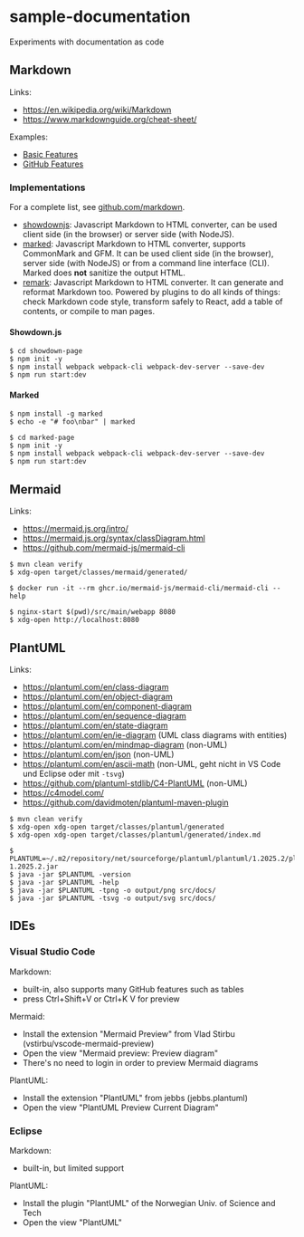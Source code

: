 
# sample-documentation

Experiments with documentation as code

## Markdown

Links: 

- https://en.wikipedia.org/wiki/Markdown
- https://www.markdownguide.org/cheat-sheet/

Examples:

- [Basic Features](markdown/features-basic.md)
- [GitHub Features](markdown/features-github.md)

### Implementations

For a complete list, see [github.com/markdown](https://github.com/markdown/markdown.github.com/wiki/Implementations).

- [showdownjs](https://github.com/showdownjs/showdown): 
  Javascript Markdown to HTML converter, can be used client side (in the browser) or server side (with NodeJS).
- [marked](https://github.com/markedjs/marked): 
  Javascript Markdown to HTML converter, supports CommonMark and GFM.
  It can be used client side (in the browser), server side (with NodeJS) or from a command line interface (CLI).
  Marked does __not__ sanitize the output HTML.
- [remark](https://github.com/remarkjs/remark):
  Javascript Markdown to HTML converter. It can generate and reformat Markdown too.
  Powered by plugins to do all kinds of things: 
  check Markdown code style, transform safely to React, add a table of contents, or compile to man pages.

#### Showdown.js

~~~
$ cd showdown-page
$ npm init -y
$ npm install webpack webpack-cli webpack-dev-server --save-dev
$ npm run start:dev
~~~

#### Marked

~~~
$ npm install -g marked
$ echo -e "# foo\nbar" | marked

$ cd marked-page
$ npm init -y
$ npm install webpack webpack-cli webpack-dev-server --save-dev
$ npm run start:dev
~~~

## Mermaid

Links:

- https://mermaid.js.org/intro/
- https://mermaid.js.org/syntax/classDiagram.html
- https://github.com/mermaid-js/mermaid-cli

~~~
$ mvn clean verify
$ xdg-open target/classes/mermaid/generated/
~~~

~~~
$ docker run -it --rm ghcr.io/mermaid-js/mermaid-cli/mermaid-cli --help
~~~

~~~
$ nginx-start $(pwd)/src/main/webapp 8080
$ xdg-open http://localhost:8080
~~~

## PlantUML

Links:

- https://plantuml.com/en/class-diagram
- https://plantuml.com/en/object-diagram
- https://plantuml.com/en/component-diagram
- https://plantuml.com/en/sequence-diagram
- https://plantuml.com/en/state-diagram
- https://plantuml.com/en/ie-diagram (UML class diagrams with entities)
- https://plantuml.com/en/mindmap-diagram (non-UML)
- https://plantuml.com/en/json (non-UML)
- https://plantuml.com/en/ascii-math (non-UML, geht nicht in VS Code und Eclipse oder mit `-tsvg`)
- https://github.com/plantuml-stdlib/C4-PlantUML (non-UML)
- https://c4model.com/
- https://github.com/davidmoten/plantuml-maven-plugin

~~~
$ mvn clean verify
$ xdg-open xdg-open target/classes/plantuml/generated
$ xdg-open xdg-open target/classes/plantuml/generated/index.md
~~~

~~~
$ PLANTUML=~/.m2/repository/net/sourceforge/plantuml/plantuml/1.2025.2/plantuml-1.2025.2.jar
$ java -jar $PLANTUML -version
$ java -jar $PLANTUML -help
$ java -jar $PLANTUML -tpng -o output/png src/docs/
$ java -jar $PLANTUML -tsvg -o output/svg src/docs/
~~~

## IDEs

### Visual Studio Code

Markdown:

- built-in, also supports many GitHub features such as tables
- press Ctrl+Shift+V or Ctrl+K V for preview

Mermaid:

- Install the extension "Mermaid Preview" from Vlad Stirbu (vstirbu/vscode-mermaid-preview)
- Open the view "Mermaid preview: Preview diagram"
- There's no need to login in order to preview Mermaid diagrams

PlantUML:

- Install the extension "PlantUML" from jebbs (jebbs.plantuml)
- Open the view "PlantUML Preview Current Diagram"

### Eclipse

Markdown:

- built-in, but limited support

PlantUML:

- Install the plugin "PlantUML" of the Norwegian Univ. of Science and Tech
- Open the view "PlantUML"

